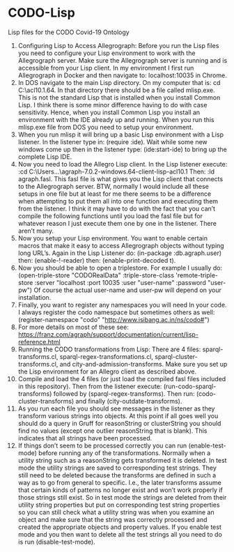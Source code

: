# CODO-Lisp
Lisp files for the CODO Covid-19 Ontology
1.	Configuring Lisp to Access Allegrograph: Before you run the Lisp files you need to configure your Lisp environment to work with the Allegrograph server. Make sure the Allegrograph server is running and is accessible from your Lisp client. In my environment I first run Allegrograph in Docker and then navigate to: localhost:10035 in Chrome. 
2.	In DOS navigate to the main Lisp directory. On my computer that is: cd C:\acl10.1.64. In that directory there should be a file called mlisp.exe. This is not the standard Lisp that is installed when you install Common Lisp. I think there is some minor difference having to do with case sensitivity. Hence, when you install Common Lisp you install an environment with the IDE already up and running. When you run this mlisp.exe file from DOS you need to setup your environment. 
3.	When you run mlisp it will bring up a basic Lisp environment with a Lisp listener. In the listener type in: (require :ide).  Wait while some new windows come up then in the listener type: (ide:start-ide) to bring up the complete Lisp IDE. 
4.	Now you need to load the Allegro Lisp client. In the Lisp listener execute:  :cd C:\Users\...\agraph-7.0.2-windows.64-client-lisp-acl10.1  Then: :ld agraph.fasl.  This fasl file is what gives you the Lisp client that connects to the Allegrograph server. BTW, normally I would include all these setups in one file but at least for me there seems to be a difference when attempting to put them all into one function and executing them from the listener. I think it may have to do with the fact that you can’t compile the following functions until you load the fasl file but for whatever reason I just execute them one by one in the listener. There aren’t many. 
5.	Now you setup your Lisp environment. You want to enable certain macros that make it easy to access Allegrograph objects without typing long URL’s. Again in the Lisp Listener do: (in-package :db.agraph.user)  then: (enable-!-reader) then: (enable-print-decoded t). 
6.	Now you should be able to open a triplestore. For example I usually do: (open-triple-store "CODORealData"    :triple-store-class  'remote-triple-store    :server "localhost  :port 10035 :user "user-name" :password "user-pw") Of course the actual user-name and user-pw will depend on your installation. 
7.	Finally, you want to register any namespaces you will need In your code. I always register the codo namespace but sometimes others as well: (register-namespace "codo" "http://www.isibang.ac.in/ns/codo#")
8.	For more details on most of these see: https://franz.com/agraph/support/documentation/current/lisp-reference.html 
1.	Running the CODO transformations from Lisp: There are 4 files: sparql-transforms.cl, sparql-regex-transformations.cl, sparql-cluster-transforms.cl, and city-and-admission-transforms. Make sure you set up the Lisp environment for an Allegro client as described above. 
2.	Compile and load the 4 files (or just load the compiled fasl files included in this repository). Then from the listener execute: (run-codo-sparql-transforms) followed by (sparql-regex-transforms). Then run: (codo-cluster-transforms) and finally (city-outdate-transforms).  
3.	As you run each file you should see messages in the listener as they transform various strings into objects. At this point if all goes well you should do a query in Gruff for reasonString or clusterString you should find no values (except one outlier reasonString that is blank). This indicates that all strings have been processed. 
4.	If things don’t seem to be processed correctly you can run (enable-test-mode) before running any of the transformations. Normally when a utility string such as a reasonString gets transformed it is deleted. In test mode the utility strings are saved to corresponding test strings. They still need to be deleted because the transforms are defined in such a way as to go from general to specific. I.e., the later transforms assume that certain kinds of patterns no longer exist and won’t work properly if those strings still exist. So in test mode the strings are deleted from their utility string properties but put on corresponding test string properties so you can still check what a utility string was when you examine an object and make sure that the string was correctly processed and created the appropriate objects and property values. 
If you enable test mode and you then want to delete all the test strings all you need to do is run (disable-test-mode). 
